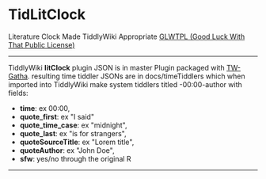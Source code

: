 # TidLitClock

 Literature Clock Made TiddlyWiki Appropriate <a href="https://github.com/me-shaon/GLWTPL">GLWTPL (Good Luck With That Public License)</a>
 
 ---

TiddlyWiki **litClock** plugin JSON is in master Plugin packaged with <a href="https://github.com/kookma/TW-Gatha">TW-Gatha</a>.  resulting time tiddler JSONs are in docs/timeTiddlers which when imported into TiddlyWiki make system tiddlers titled -00:00-author with fields: 

* **time**:      ex 00:00,
* **quote_first**:       ex "I said"
* **quote_time_case**:       ex "midnight",
* **quote_last**:        ex "is for strangers",
* **quoteSourceTitle**:      ex "Lorem title",
* **quoteAuthor**:       ex "John Doe",
* **sfw**:       yes/no through the original R

---


